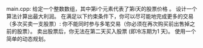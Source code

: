 main.cpp:
给定一个整数数组，其中第i个元素代表了第i天的股票价格 。
设计一个算法计算出最大利润。
在满足以下约束条件下，你可以尽可能地完成更多的交易（多次买卖一支股票）:
你不能同时参与多笔交易（你必须在再次购买前出售掉之前的股票）。
卖出股票后，你无法在第二天买入股票 (即冷冻期为1 天)。
使用一个简单的动态规划。
